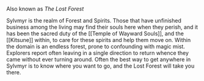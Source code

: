 Also known as *The Lost Forest*

Sylvmyr is the realm of Forest and Spirits. Those that have unfinished business among the living may find their souls here when they perish, and it has been the sacred duty of the [[Temple of Wayward Souls]], and the [[Kitsune]] within, to care for these spirits and help them move on.
Within the domain is an endless forest, prone to confounding with magic mist. Explorers report often leaving in a single direction to return whence they came without ever turning around. Often the best way to get anywhere in Sylvmyr is to know where you want to go, and the Lost Forest will take you there.
